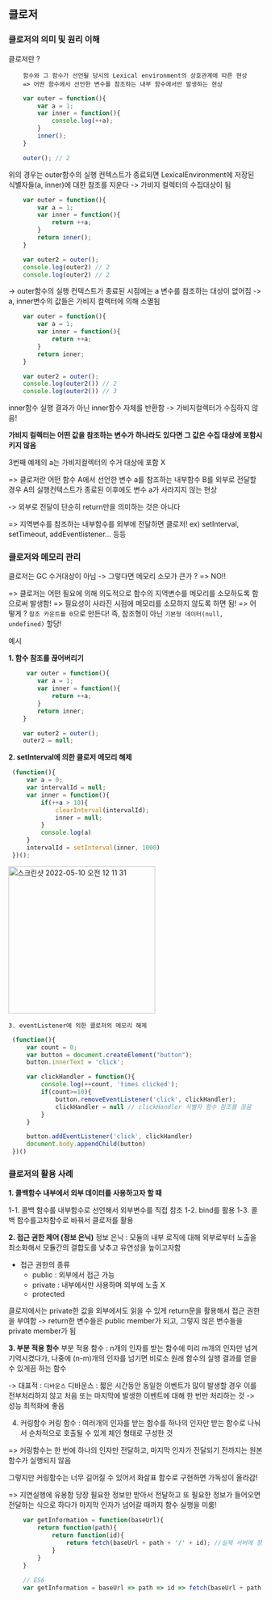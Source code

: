 ## 클로저

### 클로저의 의미 및 원리 이해
클로저란 ? 
```
    함수와 그 함수가 선언될 당시의 Lexical environment의 상호관계에 따른 현상
    => 어떤 함수에서 선언한 변수를 참조하는 내부 함수에서만 발생하는 현상
```

```jsx
    var outer = function(){
        var a = 1;
        var inner = function(){
            console.log(++a);
        }
        inner();
    }

    outer(); // 2
```
위의 경우는 outer함수의 실행 컨텍스트가 종료되면 LexicalEnvironment에 저장된 식별자들(a, inner)에 대한 참조를 지운다 -> 가비지 컬렉터의 수집대상이 됨

```jsx
    var outer = function(){
        var a = 1;
        var inner = function(){
            return ++a;
        }
        return inner();
    }

    var outer2 = outer();
    console.log(outer2) // 2
    console.log(outer2) // 2
```
-> outer함수의 실행 컨텍스트가 종료된 시점에는 a 변수를 참조하는 대상이 없어짐
-> a, inner변수의 값들은 가비지 컬렉터에 의해 소멸됨

```jsx
    var outer = function(){
        var a = 1;
        var inner = function(){
            return ++a;
        }
        return inner;
    }

    var outer2 = outer();
    console.log(outer2()) // 2
    console.log(outer2()) // 3
```

inner함수 실행 결과가 아닌 inner함수 자체를 반환함 -> 가비지컬렉터가 수집하지 않음!


**가비지 컬렉터는 어떤 값을 참조하는 변수가 하나라도 있다면 그 값은 수집 대상에 포함시키지 않음**

3번째 예제의 a는 가비지컬렉터의 수거 대상에 포함 X

=> 클로저란 어떤 함수 A에서 선언한 변수 a를 참조하는 내부함수 B를 외부로 전달할 경우 A의 실행컨텍스트가 종료된 이후에도 변수 a가 사라지지 않는 현상

-> 외부로 전달이 단순히 return만을 의미하는 것은 아니다

=> 지역변수를 참조하는 내부함수를 외부에 전달하면 클로저! 
ex) setInterval, setTimeout, addEventlistener... 등등


### 클로저와 메모리 관리

클로저는 GC 수거대상이 아님 -> 그렇다면 메모리 소모가 큰가 ? 
=> NO!!

=> 클로저는 어떤 필요에 의해 의도적으로 함수의 지역변수를 메모리를 소모하도록 함으로써 발생함!
=> 필요성이 사라진 시점에 메모리를 소모하지 않도록 하면 됨! 
=> 어떻게 ? `참조 카운트를 0`으로 만든다! 즉, 참조형이 아닌 `기본형 데이터(null, undefined)` 할당!

예시

**1. 함수 참조를 끊어버리기**
   
```jsx
     var outer = function(){
        var a = 1;
        var inner = function(){
            return ++a;
        }
        return inner;
    }

    var outer2 = outer();
    outer2 = null;
```

**2. setInterval에 의한 클로저 메모리 해제**
   ```jsx
    (function(){
        var a = 0;
        var intervalId = null;
        var inner = function(){
            if(++a > 10){
                clearInterval(intervalId);
                inner = null;
            }
            console.log(a)
        }
        intervalId = setInterval(inner, 1000)
    })();
   ```

   <img width="291" alt="스크린샷 2022-05-10 오전 12 11 31" src="https://user-images.githubusercontent.com/72402747/167440627-cbb9f04c-d1b6-467a-8022-9489d2676ef1.png">

    3. eventListener에 의한 클로저의 메모리 해제
   ```jsx
    (function(){
        var count = 0;
        var button = document.createElement("button");
        button.innerText = 'click';

        var clickHandler = function(){
            console.log(++count, 'times clicked');
            if(count>=10){
                button.removeEventListener('click', clickHandler);
                clickHandler = null // clickHandler 식별자 함수 참조를 끊음
            }
        }

        button.addEventListener('click', clickHandler)
        document.body.appendChild(button)
    })()
   ```

### 클로저의 활용 사례

**1. 콜백함수 내부에서 외부 데이터를 사용하고자 할 때**
   
   1-1. 콜백 함수를 내부함수로 선언해서 외부변수를 직접 참조
   1-2. bind를 활용
   1-3. 콜백 함수를고차함수로 바꿔서 클로저를 활용

**2. 접근 권한 제어 (정보 은닉)**
   정보 은닉 :  모듈의 내부 로직에 대해 외부로부터 노출을 최소화해서 모듈간의 결합도를 낮추고 유연성을 높이고자함

-  접근 권한의 종류
   -  public : 외부에서 접근 가능
   -  private : 내부에서만 사용하며 외부에 노출 X
   -  protected

클로저에서는 private한 값을 외부에서도 읽을 수 있게 return문을 활용해서 접근 권한을 부여함
-> return한 변수들은 public member가 되고, 그렇지 않은 변수들을 private member가 됨


**3. 부분 적용 함수**
부분 적용 함수 : n개의 인자를 받는 함수에 미리 m개의 인자만 넘겨 기억시켰다가, 나중에 (n-m)개의 인자를 넘기면 비로소 원래 함수의 실행 결과를 얻을 수 있게끔 하는 함수

-> 대표적 : `디바운스`
디바운스 : 짧은 시간동안 동일한 이벤트가 많이 발생할 경우 이를 전부처리하지 않고 처음 또는 마지막에 발생한 이벤트에 대해 한 번만 처리하는 것 -> 성능 최적화에 좋음

4. 커링함수
커링 함수 : 여러개의 인자를 받는 함수를 하나의 인자만 받는 함수로 나눠서 순차적으로 호출될 수 있게 체인 형태로 구성한 것

=> 커링함수는 한 번에 하나의 인자만 전달하고, 마지막 인자가 전달되기 전까지는 원본 함수가 실행되지 않음

그렇지만 커링함수는 너무 길어질 수 있어서 화살표 함수로 구현하면 가독성이 올라감!

=> 지연실행에 유용함 
당장 필요한 정보만 받아서 전달하고 또 필요한 정보가 들어오면 전달하는 식으로 하다가 마지막 인자가 넘어갈 때까지 함수 실행을 미룸!

```jsx
    var getInformation = function(baseUrl){
        return function(path){
            return function(id){
                return fetch(baseUrl + path + '/' + id); //실제 서버에 정보를 요청
            }
        }
    }
    
    // ES6
    var getInformation = baseUrl => path => id => fetch(baseUrl + path + '/' + id)
```